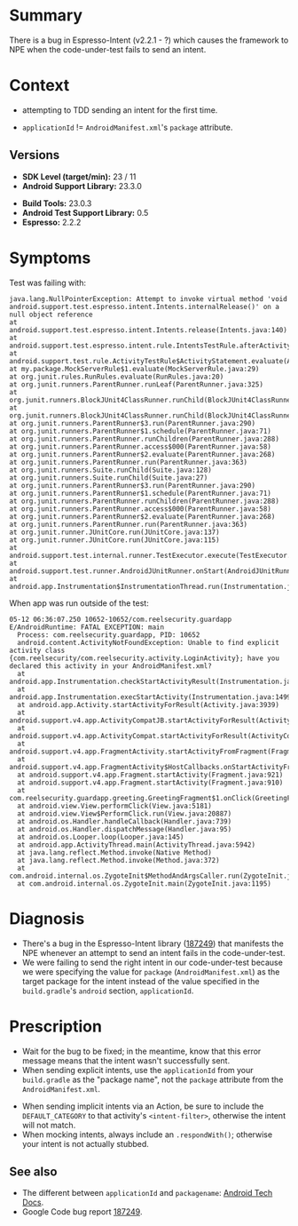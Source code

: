 # Summary

There is a bug in Espresso-Intent (v2.2.1 - ?) which causes the framework to NPE when the code-under-test fails to send an intent.

# Context

*  attempting to TDD sending an intent for the first time.
-  `applicationId` != `AndroidManifest.xml`'s `package` attribute.

## Versions

* **SDK Level (target/min):** 23 / 11
* **Android Support Library:** 23.3.0
- **Build Tools:** 23.0.3
- **Android Test Support Library:** 0.5
- **Espresso:** 2.2.2

# Symptoms


Test was failing with:

```
java.lang.NullPointerException: Attempt to invoke virtual method 'void android.support.test.espresso.intent.Intents.internalRelease()' on a null object reference
at android.support.test.espresso.intent.Intents.release(Intents.java:140)
at android.support.test.espresso.intent.rule.IntentsTestRule.afterActivityFinished(IntentsTestRule.java:68)
at android.support.test.rule.ActivityTestRule$ActivityStatement.evaluate(ActivityTestRule.java:260)
at my.package.MockServerRule$1.evaluate(MockServerRule.java:29)
at org.junit.rules.RunRules.evaluate(RunRules.java:20)
at org.junit.runners.ParentRunner.runLeaf(ParentRunner.java:325)
at org.junit.runners.BlockJUnit4ClassRunner.runChild(BlockJUnit4ClassRunner.java:78)
at org.junit.runners.BlockJUnit4ClassRunner.runChild(BlockJUnit4ClassRunner.java:57)
at org.junit.runners.ParentRunner$3.run(ParentRunner.java:290)
at org.junit.runners.ParentRunner$1.schedule(ParentRunner.java:71)
at org.junit.runners.ParentRunner.runChildren(ParentRunner.java:288)
at org.junit.runners.ParentRunner.access$000(ParentRunner.java:58)
at org.junit.runners.ParentRunner$2.evaluate(ParentRunner.java:268)
at org.junit.runners.ParentRunner.run(ParentRunner.java:363)
at org.junit.runners.Suite.runChild(Suite.java:128)
at org.junit.runners.Suite.runChild(Suite.java:27)
at org.junit.runners.ParentRunner$3.run(ParentRunner.java:290)
at org.junit.runners.ParentRunner$1.schedule(ParentRunner.java:71)
at org.junit.runners.ParentRunner.runChildren(ParentRunner.java:288)
at org.junit.runners.ParentRunner.access$000(ParentRunner.java:58)
at org.junit.runners.ParentRunner$2.evaluate(ParentRunner.java:268)
at org.junit.runners.ParentRunner.run(ParentRunner.java:363)
at org.junit.runner.JUnitCore.run(JUnitCore.java:137)
at org.junit.runner.JUnitCore.run(JUnitCore.java:115)
at android.support.test.internal.runner.TestExecutor.execute(TestExecutor.java:54)
at android.support.test.runner.AndroidJUnitRunner.onStart(AndroidJUnitRunner.java:240)
at android.app.Instrumentation$InstrumentationThread.run(Instrumentation.java:1976)
```

When app was run outside of the test:

```
05-12 06:36:07.250 10652-10652/com.reelsecurity.guardapp E/AndroidRuntime: FATAL EXCEPTION: main
  Process: com.reelsecurity.guardapp, PID: 10652
  android.content.ActivityNotFoundException: Unable to find explicit activity class {com.reelsecurity/com.reelsecurity.activity.LoginActivity}; have you declared this activity in your AndroidManifest.xml?
  at android.app.Instrumentation.checkStartActivityResult(Instrumentation.java:1777)
  at android.app.Instrumentation.execStartActivity(Instrumentation.java:1499)
  at android.app.Activity.startActivityForResult(Activity.java:3939)
  at android.support.v4.app.ActivityCompatJB.startActivityForResult(ActivityCompatJB.java:30)
  at android.support.v4.app.ActivityCompat.startActivityForResult(ActivityCompat.java:162)
  at android.support.v4.app.FragmentActivity.startActivityFromFragment(FragmentActivity.java:915)
  at android.support.v4.app.FragmentActivity$HostCallbacks.onStartActivityFromFragment(FragmentActivity.java:1010)
  at android.support.v4.app.Fragment.startActivity(Fragment.java:921)
  at android.support.v4.app.Fragment.startActivity(Fragment.java:910)
  at com.reelsecurity.guardapp.greeting.GreetingFragment$1.onClick(GreetingFragment.java:34)
  at android.view.View.performClick(View.java:5181)
  at android.view.View$PerformClick.run(View.java:20887)
  at android.os.Handler.handleCallback(Handler.java:739)
  at android.os.Handler.dispatchMessage(Handler.java:95)
  at android.os.Looper.loop(Looper.java:145)
  at android.app.ActivityThread.main(ActivityThread.java:5942)
  at java.lang.reflect.Method.invoke(Native Method)
  at java.lang.reflect.Method.invoke(Method.java:372)
  at com.android.internal.os.ZygoteInit$MethodAndArgsCaller.run(ZygoteInit.java:1400)
  at com.android.internal.os.ZygoteInit.main(ZygoteInit.java:1195)
```

# Diagnosis

-  There's a bug in the Espresso-Intent library ([187249](https://code.google.com/p/android/issues/detail?id=187249)) that manifests the NPE whenever an attempt to send an intent fails in the code-under-test.
-  We were failing to send the right intent in our code-under-test because we were specifying the value for `package` (`AndroidManifest.xml`) as the target package for the intent instead of the value specified in the `build.gradle`'s `android` section, `applicationId`.

# Prescription

*  Wait for the bug to be fixed; in the meantime, know that this error message means that the intent wasn't successfully sent.
*  When sending explicit intents, use the `applicationId` from your `build.gradle` as the "package name", not the `package` attribute from the `AndroidManifest.xml`.
-  When sending implicit intents via an Action, be sure to include the `DEFAULT_CATEGORY` to that activity's `<intent-filter>`, otherwise the intent will not match.
-  When mocking intents, always include an `.respondWith()`; otherwise your intent is not actually stubbed.

## See also

* The different between `applicationId` and `packagename`: [Android Tech Docs](https://sites.google.com/a/android.com/tools/tech-docs/new-build-system/applicationid-vs-packagename).
* Google Code bug report [187249](https://code.google.com/p/android/issues/detail?id=187249).

